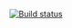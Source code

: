 [![Build status](https://ci.appveyor.com/api/projects/status/34wjyc9cbkd81m8u/branch/main?svg=true)](https://ci.appveyor.com/project/Maxxx1254/moneytransfer/branch/main)
